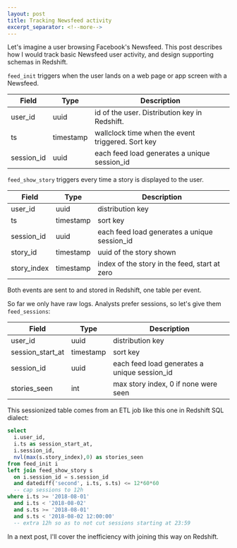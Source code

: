 ```yaml
---
layout: post
title: Tracking Newsfeed activity
excerpt_separator: <!--more-->
---
```



Let's imagine a user browsing Facebook's Newsfeed. 
This post describes how I would track basic Newsfeed user activity, 
and design supporting schemas in Redshift.

<!--more-->


`feed_init` triggers when the user lands on a web page or app screen with a Newsfeed. 

| Field | Type | Description |
|---|---|---|
| user_id | uuid | id of the user. Distribution key in Redshift. |
| ts | timestamp | wallclock time when the event triggered. Sort key |
| session_id | uuid | each feed load generates a unique session_id |


`feed_show_story` triggers every time a story is displayed to the user. 

| Field | Type | Description |
|---|---|---|
| user_id | uuid | distribution key |
| ts | timestamp | sort key |
| session_id | uuid | each feed load generates a unique session_id |
| story_id | timestamp | uuid of the story shown |
| story_index | timestamp | index of the story in the feed, start at zero |

Both events are sent to and stored in Redshift, one table per event.


So far we only have raw logs. Analysts prefer sessions, so let's give them `feed_sessions`:

| Field | Type | Description |
|---|---|---|
| user_id | uuid | distribution key |
| session_start_at | timestamp | sort key |
| session_id | uuid | each feed load generates a unique session_id |
| stories_seen | int | max story index, 0 if none were seen |

This sessionized table comes from an ETL job like this one in Redshift SQL dialect:

```sql
select 
  i.user_id,
  i.ts as session_start_at,
  i.session_id,
  nvl(max(s.story_index),0) as stories_seen
from feed_init i
left join feed_show_story s
  on i.session_id = s.session_id
  and datediff('second', i.ts, s.ts) <= 12*60*60 
  -- cap sessions to 12h
where i.ts >= '2018-08-01' 
  and i.ts < '2018-08-02'
  and s.ts >= '2018-08-01'
  and s.ts < '2018-08-02 12:00:00' 
  -- extra 12h so as to not cut sessions starting at 23:59
```


In a next post, I'll cover the inefficiency with joining this way on Redshift.
